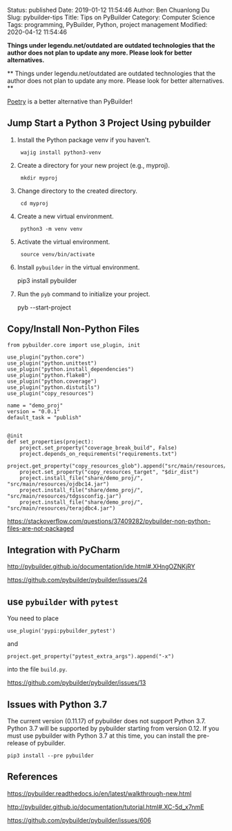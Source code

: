 Status: published
Date: 2019-01-12 11:54:46
Author: Ben Chuanlong Du
Slug: pybuilder-tips
Title: Tips on PyBuilder
Category: Computer Science
Tags: programming, PyBuilder, Python, project management
Modified: 2020-04-12 11:54:46

**Things under legendu.net/outdated are outdated technologies that the author does not plan to update any more. Please look for better alternatives.**

**
Things under legendu.net/outdated are outdated technologies 
that the author does not plan to update any more. 
Please look for better alternatives.
**

[Poetry](https://github.com/python-poetry/poetry)
is a better alternative than PyBuilder!

## Jump Start a Python 3 Project Using pybuilder

1. Install the Python package venv if you haven't. 

        wajig install python3-venv 

2. Create a directory for your new project (e.g., myproj).

        mkdir myproj

3. Change directory to the created directory. 

        cd myproj 

4. Create a new virtual environment.

        python3 -m venv venv 

5. Activate the virtual environment.

        source venv/bin/activate 

5. Install `pybuilder` in the virtual environment.

    pip3 install pybuilder
   
6. Run the `pyb` command to initialize your project.

    pyb --start-project 


## Copy/Install Non-Python Files
```
from pybuilder.core import use_plugin, init
 	 
use_plugin("python.core")
use_plugin("python.unittest")
use_plugin("python.install_dependencies")
use_plugin("python.flake8")
use_plugin("python.coverage")
use_plugin("python.distutils")
use_plugin("copy_resources")
 	 
name = "demo_proj"
version = "0.0.1"
default_task = "publish"
 	 
 	 
@init
def set_properties(project):
 	project.set_property("coverage_break_build", False)
 	project.depends_on_requirements("requirements.txt")
 	project.get_property("copy_resources_glob").append("src/main/resources/*.jar")
 	project.set_property("copy_resources_target", "$dir_dist")
 	project.install_file("share/demo_proj/", "src/main/resources/ojdbc14.jar")
 	project.install_file("share/demo_proj/", "src/main/resources/tdgssconfig.jar")
 	project.install_file("share/demo_proj/", "src/main/resources/terajdbc4.jar")
```

https://stackoverflow.com/questions/37409282/pybuilder-non-python-files-are-not-packaged

## Integration with PyCharm 

http://pybuilder.github.io/documentation/ide.html#.XHngOZNKjRY

https://github.com/pybuilder/pybuilder/issues/24

## use `pybuilder` with `pytest`


You need to place

    use_plugin('pypi:pybuilder_pytest')

and

    project.get_property("pytest_extra_args").append("-x")

into the file `build.py`.

https://github.com/pybuilder/pybuilder/issues/13

## Issues with Python 3.7 

The current version (0.11.17) of pybuilder does not support Python 3.7. 
Python 3.7 will be supported by pybuilder starting from version 0.12.
If you must use pybuilder with Python 3.7 at this time, 
you can install the pre-release of pybuilder.

	pip3 install --pre pybuilder


## References

https://pybuilder.readthedocs.io/en/latest/walkthrough-new.html

http://pybuilder.github.io/documentation/tutorial.html#.XC-5d_x7nmE

https://github.com/pybuilder/pybuilder/issues/606
